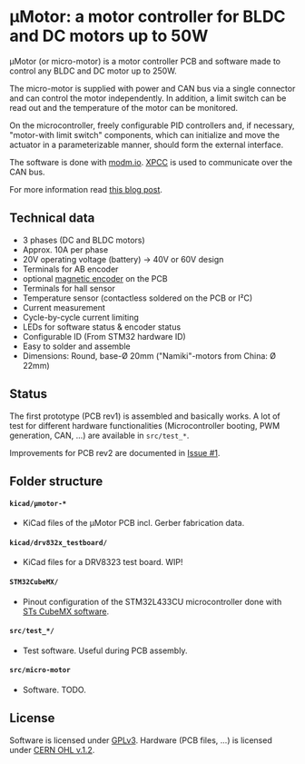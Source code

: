# µMotor: a motor controller for BLDC and DC motors up to 50W

µMotor (or micro-motor) is a motor controller PCB and software made to control any BLDC and DC motor up to 250W.

The micro-motor is supplied with power and CAN bus via a single connector and can control the motor independently.
In addition, a limit switch can be read out and the temperature of the motor can be monitored.

On the microcontroller, freely configurable PID controllers and, if necessary, "motor-with limit switch" components, which can initialize and move the actuator in a parameterizable manner, should form the external interface.

The software is done with [modm.io](https://modm.io/).
[XPCC]() is used to communicate over the CAN bus.

For more information read [this blog post](http://www.roboterclub.rwth-aachen.de/blog/2018/micro-motor-motorcontroller.html).


## Technical data
* 3 phases (DC and BLDC motors)
* Approx. 10A per phase
* 20V operating voltage (battery) -> 40V or 60V design
* Terminals for AB encoder
* optional [magnetic encoder](https://github.com/roboterclubaachen/magnet-motor-encoder) on the PCB
* Terminals for hall sensor
* Temperature sensor (contactless soldered on the PCB or I²C)
* Current measurement
* Cycle-by-cycle current limiting
* LEDs for software status & encoder status
* Configurable ID (From STM32 hardware ID)
* Easy to solder and assemble
* Dimensions: Round, base-Ø 20mm ("Namiki"-motors from China: Ø 22mm)


## Status

The first prototype (PCB rev1) is assembled and basically works.
A lot of test for different hardware functionalities (Microcontroller booting, PWM generation, CAN, ...) are available in `src/test_*`.

Improvements for PCB rev2 are documented in [Issue #1](#1).


## Folder structure

#### `kicad/µmotor-*`
* KiCad files of the µMotor PCB incl. Gerber fabrication data.

#### `kicad/drv832x_testboard/`
* KiCad files for a DRV8323 test board. WIP!

#### `STM32CubeMX/`
* Pinout configuration of the STM32L433CU microcontroller done with [STs CubeMX software](https://www.st.com/en/development-tools/stm32cubemx.html).

#### `src/test_*/`
* Test software. Useful during PCB assembly.

#### `src/micro-motor`
* Software. TODO.

## License

Software is licensed under [GPLv3](LICENSE).
Hardware (PCB files, ...) is licensed under [CERN OHL v.1.2](LICENSE.hardware).
